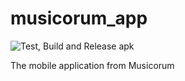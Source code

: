 
# musicorum_app

![Test, Build and Release apk](https://github.com/musicorum-app/mobile-app/workflows/Test,%20Build%20and%20Release%20apk/badge.svg)

The mobile application from Musicorum

